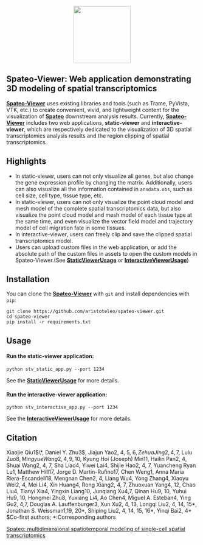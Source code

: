 <p align="center">
  <img height="150" src="https://github.com/aristoteleo/spateo-viewer/blob/main/stviewer/assets/image/spateo_logo.png" />
</p>

## Spateo-Viewer: Web application demonstrating 3D modeling of spatial transcriptomics

[**Spateo-Viewer**](https://github.com/aristoteleo/spateo-viewer) uses existing libraries and tools (such as Trame, 
PyVista, VTK, etc.) to create convenient, vivid, and lightweight content for the visualization of [**Spateo**](https://github.com/aristoteleo/spateo-release)
downstream analysis results. Currently, [**Spateo-Viewer**](https://github.com/aristoteleo/spateo-viewer) includes two 
web applications, **static-viewer** and **interactive-viewer**, which are respectively dedicated to the visualization of 3D 
spatial transcriptomics analysis results and the region clipping of spatial transcriptomics.

## Highlights

* In static-viewer, users can not only visualize all genes, but also change the gene expression profile by changing the matrix. Additionally, users can also visualize all the information contained in ``anndata.obs``, such as cell size, cell type, tissue type, etc.
* In static-viewer, users can not only visualize the point cloud model and mesh model of the complete spatial transcriptomics data, but also visualize the point cloud model and mesh model of each tissue type at the same time, and even visualize the vector field model and trajectory model of cell migration fate in some tissues.
* In interactive-viewer, users can freely clip and save the clipped spatial transcriptomics model.
* Users can upload custom files in the web application, or add the absolute path of the custom files in assets to open the custom models in Spateo-Viewer.(See [**StaticViewerUsage**](https://github.com/aristoteleo/spateo-viewer/blob/main/usage/StaticViewerUsage.md) or [**InteractiveViewerUsage**](https://github.com/aristoteleo/spateo-viewer/blob/main/usage/InteractiveViewerUsage.md))

## Installation

You can clone the [**Spateo-Viewer**](https://github.com/aristoteleo/spateo-viewer) with ``git`` and install dependencies with ``pip``:

    git clone https://github.com/aristoteleo/spateo-viewer.git
    cd spateo-viewer
    pip install -r requirements.txt

## Usage

#### Run the static-viewer application:

    python stv_static_app.py --port 1234

See the [**StaticViewerUsage**](https://github.com/aristoteleo/spateo-viewer/blob/main/usage/StaticViewerUsage.md) for more details.

#### Run the interactive-viewer application:

    python stv_interactive_app.py --port 1234

See the [**InteractiveViewerUsage**](https://github.com/aristoteleo/spateo-viewer/blob/main/usage/InteractiveViewerUsage.md) for more details.

## Citation

Xiaojie Qiu1$\*, Daniel Y. Zhu3$, Jiajun Yao2, 4, 5, 6$, Zehua Jing2, 4,7$, Lulu Zuo8$, Mingyue Wang2, 4, 9, 10$, Kyung
Hoi (Joseph) Min11, Hailin Pan2, 4, Shuai Wang2, 4, 7, Sha Liao4, Yiwei Lai4, Shijie Hao2, 4, 7, Yuancheng Ryan Lu1, 
Matthew Hill17, Jorge D. Martin-Rufino17, Chen Weng1, Anna Maria Riera-Escandell18, Mengnan Chen2, 4, Liang Wu4, Yong 
Zhang4, Xiaoyu Wei2, 4, Mei Li4, Xin Huang4, Rong Xiang2, 4, 7, Zhuoxuan Yang4, 12, Chao Liu4, Tianyi Xia4, Yingxin 
Liang10, Junqiang Xu4,7, Qinan Hu9, 10, Yuhui Hu9, 10, Hongmei Zhu8, Yuxiang Li4, Ao Chen4, Miguel A. Esteban4, Ying 
Gu2, 4,7, Douglas A. Lauffenburger3, Xun Xu2, 4, 13, Longqi Liu2, 4, 14, 15\*, Jonathan S. Weissman1,19, 20\*, Shiping 
Liu2, 4, 14, 15, 16\*, Yinqi Bai2, 4\*  $Co-first authors; *:Corresponding authors
 
[Spateo: multidimensional spatiotemporal modeling of single-cell spatial transcriptomics](https://www.biorxiv.org/content/10.1101/2022.12.07.519417v1)


